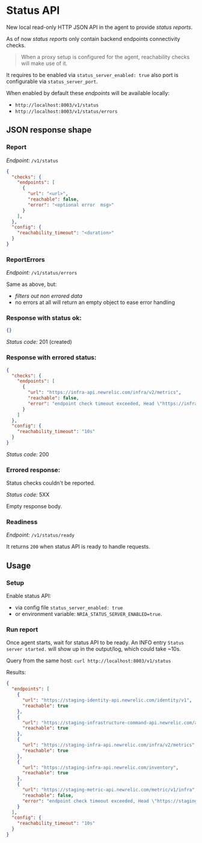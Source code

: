 # Status API

New local read-only HTTP JSON API in the agent to provide *status reports*.

As of now *status reports* only contain backend endpoints connectivity checks.

> When a proxy setup is configured for the agent, reachability checks will make use of it.

It requires to be enabled via `status_server_enabled: true` also port is configurable via `status_server_port`.

When enabled by default these *endpoints* will be available locally:
- `http://localhost:8003/v1/status`
- `http://localhost:8003/v1/status/errors`

## JSON response shape

### Report

*Endpoint:* `/v1/status`

```json
{
  "checks": {
    "endpoints": [
      {
        "url": "<url>",
        "reachable": false,
        "error": "<optional error  msg>"
      }
    ],
  },
  "config": {
    "reachability_timeout": "<duration>"
  }
}
```

### ReportErrors

*Endpoint:* `/v1/status/errors`

Same as above, but:
- *filters out non errored data*
- no errors at all will return an empty object to ease error handling

### Response with status ok:

```json
{}
```

*Status code:* 201  (created)

### Response with errored status:

```json
{
  "checks": {
    "endpoints": [
      {
        "url": "https://infra-api.newrelic.com/infra/v2/metrics",
        "reachable": false,
        "error": "endpoint check timeout exceeded, Head \"https://infra-api.newrelic.com/infra/v2/metrics\": context deadline exceeded (Client.Timeout exceeded while awaiting headers)"
      }
    ]
  },
  "config": {
    "reachability_timeout": "10s"
  }
}
```

*Status code:* 200

### Errored response:

Status checks couldn't be reported.

*Status code:* 5XX

Empty response body.

### Readiness

*Endpoint:* `/v1/status/ready`

It returns `200` when status API is ready to handle requests.


## Usage

### Setup

Enable status API:
- via config file `status_server_enabled: true`
- or environment variable: `NRIA_STATUS_SERVER_ENABLED=true`.

### Run report

Once agent starts, wait for status API to be ready.  An INFO entry `Status server started.` will show up in the output/log, which could take ~10s.

Query from the same host: `curl http://localhost:8003/v1/status`

Results: 

```json
{
  "endpoints": [
    {
      "url": "https://staging-identity-api.newrelic.com/identity/v1",
      "reachable": true
    },
    {
      "url": "https://staging-infrastructure-command-api.newrelic.com/agent_commands/v1/commands",
      "reachable": true
    },
    {
      "url": "https://staging-infra-api.newrelic.com/infra/v2/metrics",
      "reachable": true
    },
    {
      "url": "https://staging-infra-api.newrelic.com/inventory",
      "reachable": true
    },
    {
      "url": "https://staging-metric-api.newrelic.com/metric/v1/infra",
      "reachable": false,
      "error": "endpoint check timeout exceeded, Head \"https://staging-metric-api.newrelic.com/metric/v1/infra\": context deadline exceeded (Client.Timeout exceeded while awaiting headers)"
    }
  ],
  "config": {
    "reachability_timeout": "10s"
  }
}
```

